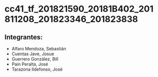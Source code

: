 # cc41_tf_201821590_20181B402_201811208_201823346_201823838

## Integrantes:

- Alfaro Mendoza, Sebastián
- Cuentas Jave, Josue
- Guerrero González, Bill
- Pain Peralta, José
- Tarazona Ildefonso, José
